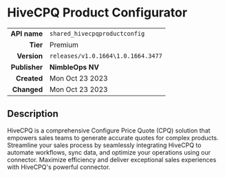 # HiveCPQ Product Configurator
| | |
|-:|-|
|**API name**|`shared_hivecpqproductconfig`|
|**Tier**|Premium|
|**Version**|`releases/v1.0.1664\1.0.1664.3477`|
|**Publisher**|**NimbleOps NV**|
|**Created**|Mon Oct 23 2023|
|**Changed**|Mon Oct 23 2023|

## Description
HiveCPQ is a comprehensive Configure Price Quote (CPQ) solution that empowers sales teams to generate accurate quotes for complex products. Streamline your sales process by seamlessly integrating HiveCPQ to automate workflows, sync data, and optimize your operations using our connector. Maximize efficiency and deliver exceptional sales experiences with HiveCPQ's powerful connector.
